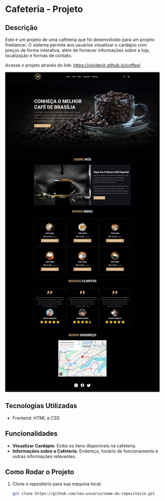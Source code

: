 # Cafeteria - Projeto

## Descrição

Este é um projeto de uma cafeteria que foi desenvolvido para um projeto freelancer. O sistema permite aos usuários visualizar o cardápio com preços de forma interativa, além de fornecer informações sobre a loja, localização e formas de contato.

Acesse o projeto através do link: https://vinidevit.github.io/coffee/

![Imagem do projeto](imagens/screencapture-127-0-0-1-5500-index-html-2025-03-05-17_20_53.png)

## Tecnologias Utilizadas

- Frontend: HTML e CSS

## Funcionalidades

- **Visualizar Cardápio**: Exibe os itens disponíveis na cafeteria.
- **Informações sobre a Cafeteria**: Endereço, horário de funcionamento e outras informações relevantes.

## Como Rodar o Projeto

1. Clone o repositório para sua máquina local:
   ```bash
   git clone https://github.com/seu-usuario/nome-do-repositorio.git
